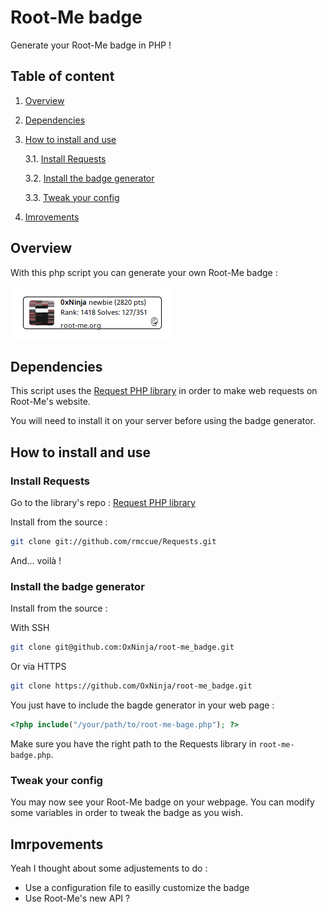 # Root-Me badge

Generate your Root-Me badge in PHP !

## Table of content

1. [Overview](#overview)

2. [Dependencies](#dependencies)

3. [How to install and use](#how-to-install-and-use)

	3.1. [Install Requests](#install-requests)
	
	3.2. [Install the badge generator](#install-the-badge-generator)
	
	3.3. [Tweak your config](#tweak-your-config)

4. [Imrovements](#improvements)

## Overview

With this php script you can generate your own Root-Me badge :

![Example of generated badge](sample_badge.png)

## Dependencies

This script uses the [Request PHP library](https://github.com/rmccue/Requests) in order to make web requests on Root-Me's website.

You will need to install it on your server before using the badge generator.

## How to install and use

### Install Requests

Go to the library's repo : [Request PHP library](https://github.com/rmccue/Requests)

Install from the source :

```bash
git clone git://github.com/rmccue/Requests.git
```

And... voilà !

### Install the badge generator

Install from the source :

With SSH

```bash
git clone git@github.com:OxNinja/root-me_badge.git
```

Or via HTTPS

```bash
git clone https://github.com/OxNinja/root-me_badge.git
```

You just have to include the bagde generator in your web page :

```php
<?php include("/your/path/to/root-me-bage.php"); ?>
```

Make sure you have the right path to the Requests library in `root-me-badge.php`.

### Tweak your config

You may now see your Root-Me badge on your webpage. You can modify some variables in order to tweak the badge as you wish.

## Imrpovements

Yeah I thought about some adjustements to do :

* Use a configuration file to easilly customize the badge
* Use Root-Me's new API ?
